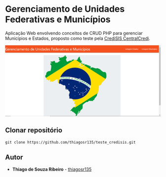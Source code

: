  # Gerenciamento de Unidades Federativas e Municípios

Aplicação Web envolvendo conceitos de CRUD PHP para gerenciar Municípios e Estados, proposto como teste pela [CrediSIS CentralCredi](https://credisis.com.br/central-credi).

![](print.PNG)

## Clonar repositório

`` git clone https://github.com/thiagosr135/teste_credisis.git ``

## Autor
* **Thiago de Souza Ribeiro** - [thiagosr135](https://github.com/thiagosr135)
